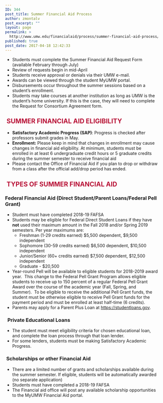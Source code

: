 ```yaml
---
ID: 344
post_title: Summer Financial Aid Process
author: zmontalv
post_excerpt: ""
layout: page
permalink: >
  http://www.umw.edu/financialaid/process/summer-financial-aid-process/
published: true
post_date: 2017-04-18 12:42:33
---
```

<ul>
 	<li>Students must complete the Summer Financial Aid Request Form (available February through July)</li>
 	<li>Review of requests begin in mid-April</li>
 	<li>Students receive approval or denials via their UMW e-mail.</li>
 	<li>Awards can be viewed through the student MyUMW portal.</li>
 	<li>Disbursements occur throughout the summer sessions based on a student’s enrollment.</li>
 	<li>Students may take courses at another institution as long as UMW is the student’s home university. If this is the case, they will need to complete the Request for Consortium Agreement form.</li>
</ul>
<h2><span style="color: #b81237"><strong> </strong><strong>SUMMER FINANCIAL AID ELIGIBILITY</strong></span></h2>
<ul>
 	<li><strong>Satisfactory Academic Progress (SAP)</strong>: Progress is checked after professors submit grades in May.</li>
 	<li><strong>Enrollment:</strong> Please keep in mind that changes in enrollment may cause changes in financial aid eligibility. At minimum, students must be enrolled in at least 6 undergraduate credit hours or 5 graduate credits during the summer semester to receive financial aid</li>
 	<li>Please contact the Office of Financial Aid if you plan to drop or withdraw from a class after the official add/drop period has ended.</li>
</ul>
<h2><strong> </strong><span style="color: #b81237"><strong>TYPES OF SUMMER FINANCIAL AID</strong></span></h2>
<h3><strong>Federal Financial Aid (Direct Student/Parent Loans/Federal Pell Grant)</strong></h3>
<ul>
 	<li>Student must have completed 2018-19 FAFSA</li>
 	<li>Students may be eligible for Federal Direct Student Loans if they have <strong>not</strong> used their maximum amount in the Fall 2018 and/or Spring 2019 semesters. Per year maximums are:
<ul>
 	<li>Freshman (1-29 credits earned) $5,500 dependent, $9,500 independent</li>
 	<li>Sophomore (30-59 credits earned) $6,500 dependent, $10,500 independent</li>
 	<li>Junior/Senior (60+ credits earned) $7,500 dependent, $12,500 independent</li>
 	<li>Graduate - $20,500</li>
</ul>
</li>
 	<li>Year-round Pell will be available to eligible students for 2018-2019 award year.  This change to the Federal Pell Grant Program allows eligible students to receive up to 150 percent of a regular Federal Pell Grant Award over the course of the academic year (Fall, Spring, and Summer).  To be eligible to receive the additional Pell Grant funds, the student must be otherwise eligible to receive Pell Grant funds for the payment period and must be enrolled at least half-time (6 credits).</li>
 	<li>Parents may apply for a Parent Plus Loan at <a href="https://studentloans.gov">https://studentloans.gov</a>.</li>
</ul>
<h3 class="site-container"> <strong> </strong><strong>Private Educational Loans</strong></h3>
<ul>
 	<li>The student must meet eligibility criteria for chosen educational loan, and complete the loan process through that loan lender.</li>
 	<li>For some lenders, students must be making Satisfactory Academic Progress.</li>
</ul>
<h3><strong> </strong><strong>Scholarships or other Financial Aid</strong></h3>
<ul>
 	<li>There are a limited number of grants and scholarships available during the summer semester. If eligible, students will be automatically awarded (no separate application)</li>
 	<li>Students must have completed a 2018-19 FAFSA</li>
 	<li>The Financial aid office will post any available scholarship opportunities to the MyUMW Financial Aid portal.</li>
</ul>